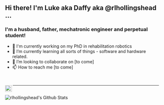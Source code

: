 ## Hi there! I'm Luke aka Daffy aka @rlhollingshead ...

### I'm a husband, father, mechatronic engineer and perpetual student!
- 👋 I'm currently working on my PhD in rehabilitation robotics
- 🌱 I’m currently learning all sorts of things - software and hardware related.
- 💞️ I’m looking to collaborate on [to come]
- 📫 How to reach me [to come]

<br />

[<img align="left" alt="rlhollingshead | LinkedIn" width="22px" src="https://cdn.jsdelivr.net/npm/simple-icons@v3/icons/linkedin.svg" />][linkedin]

---
<br />
<img align="left" alt="rlhollingshead's Github Stats" src="https://github-readme-stats.vercel.app/api?username=rlhollingshead&show_icons=true&hide_border=true&theme=highcontrast" />


[twitter]: https://twitter.com/?
[instagram]: https://instagram.com/?
[linkedin]: https://linkedin.com/in/rlhollingshead


<!---
rlhollingshead/rlhollingshead is a ✨ special ✨ repository because its `README.md` (this file) appears on your GitHub profile.
You can click the Preview link to take a look at your changes.
--->
